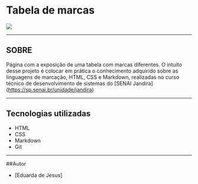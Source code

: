 # Tabela de marcas

![](./img/Captura%20de%20Tela%202024-09-25%20às%2016.58.54.png)

---

## SOBRE
Página com a exposição de uma tabela com marcas diferentes. O intuito desse projeto é colocar em prática o conhecimento adquirido sobre as linguagens de marcação, HTML, CSS e Markdown, realizadas no curso técnico de desenvolvimento de sistemas do [SENAI Jandira] (https://sp.senai.br/unidade/jandira)

---

## Tecnologias utilizadas 
- HTML
- CSS
- Markdown
- Git

___

##Autor

- [Eduarda de Jesus]
